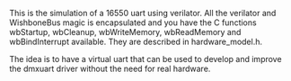 This is the simulation of a 16550 uart using verilator.
All the verilator and WishboneBus magic is encapsulated and you
have the C functions wbStartup, wbCleanup, wbWriteMemory, wbReadMemory
and wbBindInterrupt available. They are described in hardware_model.h.

The idea is to have a virtual uart that can be used to develop and
improve the dmxuart driver without the need for real hardware.
